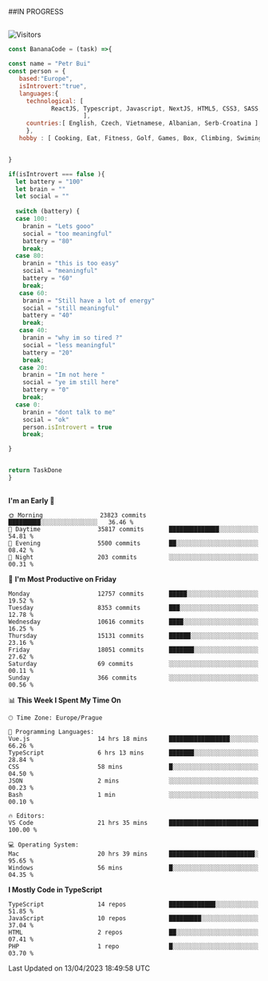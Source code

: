 ##IN PROGRESS
##
![Visitors](https://komarev.com/ghpvc/?username=petrbui&style=for-the-badge&label=Visitors+👀)
```Javascript
const BananaCode = (task) =>{

const name = "Petr Bui"
const person = {
   based:"Europe",
   isIntrovert:"true",
   languages:{
     technological: [ 
            ReactJS, Typescript, Javascript, NextJS, HTML5, CSS3, SASS, Redux, Node, Storybook, Styled-Component
                     ],
     countries:[ English, Czech, Vietnamese, Albanian, Serb-Croatina ]
     },
   hobby : [ Cooking, Eat, Fitness, Golf, Games, Box, Climbing, Swiming],


}

if(isIntrovert === false ){
  let battery = "100"
  let brain = ""
  let social = ""
  
  switch (battery) {
  case 100:
    branin = "Lets gooo"
    social = "too meaningful"
    battery = "80"
    break;
  case 80:
    branin = "this is too easy"
    social = "meaningful"
    battery = "60"
    break;
   case 60:
    branin = "Still have a lot of energy"
    social = "still meaningful"
    battery = "40"
    break;
   case 40:
    branin = "why im so tired ?"
    social = "less meaningful"
    battery = "20"
    break;
   case 20:
    branin = "Im not here "
    social = "ye im still here"
    battery = "0"
    break;
  case 0:
    branin = "dont talk to me"
    social = "ok"
    person.isIntrovert = true
    break;

}


return TaskDone
}
```



##
<!--
[![My GitHub stats](https://github-readme-stats.vercel.app/api?username=petrbui&theme=github_dark)](https://github.com/anuraghazra/github-readme-stats)

[![My wakatime stats](https://github-readme-stats.vercel.app/api/wakatime?username=petrbui&theme=github_dark)](https://github.com/anuraghazra/github-readme-stats)
-->
<!--START_SECTION:waka-->
**I'm an Early 🐤** 

```text
🌞 Morning                23823 commits       █████████░░░░░░░░░░░░░░░░   36.46 % 
🌆 Daytime                35817 commits       ██████████████░░░░░░░░░░░   54.81 % 
🌃 Evening                5500 commits        ██░░░░░░░░░░░░░░░░░░░░░░░   08.42 % 
🌙 Night                  203 commits         ░░░░░░░░░░░░░░░░░░░░░░░░░   00.31 % 
```
📅 **I'm Most Productive on Friday** 

```text
Monday                   12757 commits       █████░░░░░░░░░░░░░░░░░░░░   19.52 % 
Tuesday                  8353 commits        ███░░░░░░░░░░░░░░░░░░░░░░   12.78 % 
Wednesday                10616 commits       ████░░░░░░░░░░░░░░░░░░░░░   16.25 % 
Thursday                 15131 commits       ██████░░░░░░░░░░░░░░░░░░░   23.16 % 
Friday                   18051 commits       ███████░░░░░░░░░░░░░░░░░░   27.62 % 
Saturday                 69 commits          ░░░░░░░░░░░░░░░░░░░░░░░░░   00.11 % 
Sunday                   366 commits         ░░░░░░░░░░░░░░░░░░░░░░░░░   00.56 % 
```


📊 **This Week I Spent My Time On** 

```text
🕑︎ Time Zone: Europe/Prague

💬 Programming Languages: 
Vue.js                   14 hrs 18 mins      █████████████████░░░░░░░░   66.26 % 
TypeScript               6 hrs 13 mins       ███████░░░░░░░░░░░░░░░░░░   28.84 % 
CSS                      58 mins             █░░░░░░░░░░░░░░░░░░░░░░░░   04.50 % 
JSON                     2 mins              ░░░░░░░░░░░░░░░░░░░░░░░░░   00.23 % 
Bash                     1 min               ░░░░░░░░░░░░░░░░░░░░░░░░░   00.10 % 

🔥 Editors: 
VS Code                  21 hrs 35 mins      █████████████████████████   100.00 % 

💻 Operating System: 
Mac                      20 hrs 39 mins      ████████████████████████░   95.65 % 
Windows                  56 mins             █░░░░░░░░░░░░░░░░░░░░░░░░   04.35 % 
```

**I Mostly Code in TypeScript** 

```text
TypeScript               14 repos            █████████████░░░░░░░░░░░░   51.85 % 
JavaScript               10 repos            █████████░░░░░░░░░░░░░░░░   37.04 % 
HTML                     2 repos             ██░░░░░░░░░░░░░░░░░░░░░░░   07.41 % 
PHP                      1 repo              █░░░░░░░░░░░░░░░░░░░░░░░░   03.70 % 
```




 Last Updated on 13/04/2023 18:49:58 UTC
<!--END_SECTION:waka-->
